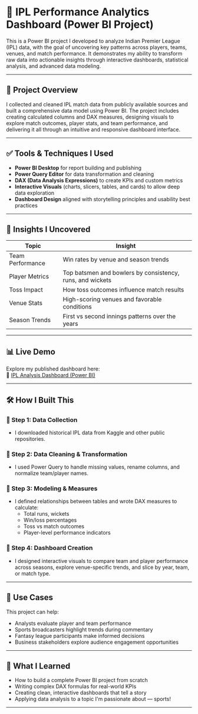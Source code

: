 # 🏏 IPL Performance Analytics Dashboard (Power BI Project)

This is a Power BI project I developed to analyze Indian Premier League (IPL) data, with the goal of uncovering key patterns across players, teams, venues, and match performance. It demonstrates my ability to transform raw data into actionable insights through interactive dashboards, statistical analysis, and advanced data modeling.

---

## 📌 Project Overview

I collected and cleaned IPL match data from publicly available sources and built a comprehensive data model using Power BI. The project includes creating calculated columns and DAX measures, designing visuals to explore match outcomes, player stats, and team performance, and delivering it all through an intuitive and responsive dashboard interface.

---

## ✅ Tools & Techniques I Used

- **Power BI Desktop** for report building and publishing  
- **Power Query Editor** for data transformation and cleaning  
- **DAX (Data Analysis Expressions)** to create KPIs and custom metrics  
- **Interactive Visuals** (charts, slicers, tables, and cards) to allow deep data exploration  
- **Dashboard Design** aligned with storytelling principles and usability best practices  

---

## 🧠 Insights I Uncovered

| Topic | Insight |
|-------|---------|
| Team Performance | Win rates by venue and season trends |
| Player Metrics | Top batsmen and bowlers by consistency, runs, and wickets |
| Toss Impact | How toss outcomes influence match results |
| Venue Stats | High-scoring venues and favorable conditions |
| Season Trends | First vs second innings patterns over the years |

---

## 📊 Live Demo

Explore my published dashboard here:  
🔗 [IPL Analysis Dashboard (Power BI)](https://app.powerbi.com/view?r=eyJrIjoiYTVlNzU5N2MtMGQ3OS00ZjU1LWE1NWYtYWYzMzVkMmVkMzdiIiwidCI6ImI2YzZjMjZlLTE2NGYtNDk5NC1hNWY5LWZmN2QxYTJjMzc1NSJ9)

---

## 🛠️ How I Built This

### 🔹 Step 1: Data Collection

- I downloaded historical IPL data from Kaggle and other public repositories.

### 🔹 Step 2: Data Cleaning & Transformation

- I used Power Query to handle missing values, rename columns, and normalize team/player names.

### 🔹 Step 3: Modeling & Measures

- I defined relationships between tables and wrote DAX measures to calculate:
  - Total runs, wickets
  - Win/loss percentages
  - Toss vs match outcomes
  - Player-level performance indicators

### 🔹 Step 4: Dashboard Creation

- I designed interactive visuals to compare team and player performance across seasons, explore venue-specific trends, and slice by year, team, or match type.

---

## 🧾 Use Cases

This project can help:
- Analysts evaluate player and team performance
- Sports broadcasters highlight trends during commentary
- Fantasy league participants make informed decisions
- Business stakeholders explore audience engagement opportunities

---

## 🎯 What I Learned

- How to build a complete Power BI project from scratch  
- Writing complex DAX formulas for real-world KPIs  
- Creating clean, interactive dashboards that tell a story  
- Applying data analysis to a topic I'm passionate about — sports!

---
